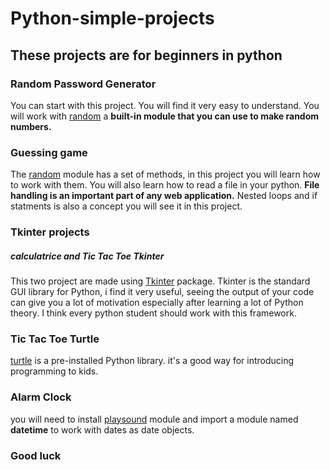 # Python-simple-projects

## These projects are for beginners in python


### Random Password Generator

You can start with this project. You will find it very easy to understand. You will work with
[random](https://docs.python.org/3/library/random.html) a **built-in module that you can use to make random numbers.**




### Guessing game
The [random](https://docs.python.org/3/library/random.html) module has a set of methods, in this project you will learn how to work with them.
You will also learn how to read a file in your python. **File handling is an important part of any web application.** Nested loops and if statments is also a concept you will see it in this project.


### Tkinter projects

##### calculatrice and Tic Tac Toe Tkinter 

This two project are made using [Tkinter](https://docs.python.org/3/library/tkinter.html) package. Tkinter is the standard GUI library for Python, i find it very useful,
seeing the output of your code can give you a lot of motivation especially after learning a lot of Python theory. I think every python student should work with this framework. 


### Tic Tac Toe Turtle

[turtle](https://docs.python.org/3/library/turtle.html) is a pre-installed Python library. it's a good way for introducing programming to kids. 


### Alarm Clock

you will need to install [playsound](https://pypi.org/project/playsound/) module and import a module named **datetime** to work with dates as date objects.



### Good luck
